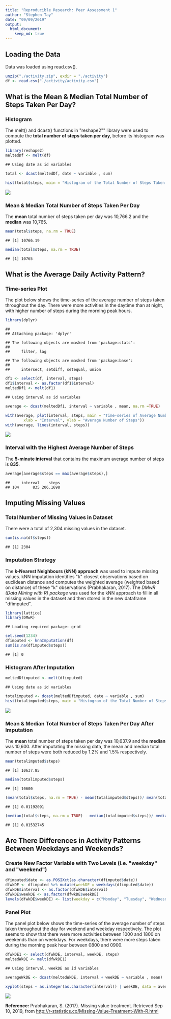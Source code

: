 ```yaml
---
title: "Reproducible Research: Peer Assessment 1"
author: "Stephen Tay"
date: "09/09/2019"
output: 
  html_document:
    keep_md: true
---
```



## Loading the Data
Data was loaded using read.csv().

```r
unzip("./activity.zip", exdir = "./activity")
df <- read.csv("./activity/activity.csv")
```

## What is the Mean & Median Total Number of Steps Taken Per Day?

### Histogram
The melt() and dcast() functions in "reshape2"" library were used to compute the **total number of steps taken per day**, before its histogram was plotted.

```r
library(reshape2)
meltedDf <- melt(df)
```

```
## Using date as id variables
```

```r
total <- dcast(meltedDf, date ~ variable , sum)
```

```r
hist(total$steps, main = "Histogram of the Total Number of Steps Taken Each Day", xlab = "Total Number of Steps Taken Each Day")
```

![](figure/histogram1-1.png)<!-- -->

### Mean & Median Total Number of Steps Taken Per Day
The **mean** total number of steps taken per day was 10,766.2 and the **median** was 10,765.

```r
mean(total$steps, na.rm = TRUE)
```

```
## [1] 10766.19
```

```r
median(total$steps, na.rm = TRUE)
```

```
## [1] 10765
```

## What is the Average Daily Activity Pattern?

### Time-series Plot
The plot below shows the time-series of the average number of steps taken throughout the day. There were more activities in the daytime than at night, with higher number of steps during the morning peak hours.

```r
library(dplyr)
```

```
## 
## Attaching package: 'dplyr'
```

```
## The following objects are masked from 'package:stats':
## 
##     filter, lag
```

```
## The following objects are masked from 'package:base':
## 
##     intersect, setdiff, setequal, union
```

```r
df1 <- select(df, interval, steps)
df1$interval <- as.factor(df1$interval)
meltedDf1 <- melt(df1)
```

```
## Using interval as id variables
```

```r
average <- dcast(meltedDf1, interval ~ variable , mean, na.rm =TRUE)
```

```r
with(average, plot(interval, steps, main = "Time-series of Average Number of Steps Taken",
        xlab = "Interval", ylab = "Average Number of Steps"))
with(average, lines(interval, steps))
```

![](figure/timeseries-1.png)<!-- -->

### Interval with the Highest Average Number of Steps
The **5-minute interval** that contains the maximum average number of steps is **835**.

```r
average[average$steps == max(average$steps),]
```

```
##     interval    steps
## 104      835 206.1698
```

## Imputing Missing Values

### Total Number of Missing Values in Dataset
There were a total of 2,304 missing values in the dataset.

```r
sum(is.na(df$steps))
```

```
## [1] 2304
```

### Imputation Strategy
The **k-Nearest Neighbours (kNN) approach** was used to impute missing values. kNN imputation identifies "k" closest observations based on euclidean distance and computes the weighted average (weighted based on distance) of these "k" observations (Prabhakaran, 2017). The *DMwR (Data Mining with R) package* was used for the kNN approach to fill in all missing values in the dataset and then stored in the new dataframe "dfimputed".

```r
library(lattice)
library(DMwR)
```

```
## Loading required package: grid
```

```r
set.seed(1234)
dfimputed <- knnImputation(df)
sum(is.na(dfimputed$steps))
```

```
## [1] 0
```

### Histogram After Imputation

```r
meltedDfimputed <- melt(dfimputed)
```

```
## Using date as id variables
```

```r
totalimputed <- dcast(meltedDfimputed, date ~ variable , sum)
hist(totalimputed$steps, main = "Histogram of the Total Number of Steps Taken Each Day", xlab = "Total Number of Steps Taken Each Day")
```

![](figure/histogram2-1.png)<!-- -->

### Mean & Median Total Number of Steps Taken Per Day After Imputation
The **mean** total number of steps taken per day was 10,637.9 and the **median** was 10,600. After imputating the missing data, the mean and median total number of steps were both reduced by 1.2% and 1.5% respectively.

```r
mean(totalimputed$steps)
```

```
## [1] 10637.85
```

```r
median(totalimputed$steps)
```

```
## [1] 10600
```

```r
(mean(total$steps, na.rm = TRUE) - mean(totalimputed$steps))/ mean(total$steps, na.rm = TRUE) 
```

```
## [1] 0.01192091
```

```r
(median(total$steps, na.rm = TRUE) - median(totalimputed$steps))/ median(total$steps, na.rm = TRUE)
```

```
## [1] 0.01532745
```

## Are There Differences in Activity Patterns Between Weekdays and Weekends?

### Create New Factor Variable with Two Levels (i.e. "weekday" and "weekend")

```r
dfimputed$date <- as.POSIXct(as.character(dfimputed$date))
dfwkDE <- dfimputed %>% mutate(weekDE = weekdays(dfimputed$date))
dfwkDE$interval <- as.factor(dfwkDE$interval)
dfwkDE$weekDE <- as.factor(dfwkDE$weekDE)
levels(dfwkDE$weekDE) <- list(weekday = c("Monday", "Tuesday", "Wednesday", "Thursday", "Friday"), weekend = c("Saturday", "Sunday"))
```

### Panel Plot
The panel plot below shows the time-series of the average number of steps taken throughout the day for weekend and weekday respectively. The plot seems to show that there were more activities between 1000 and 1800 on weekends than on weekdays. For weekdays, there were more steps taken during the morning peak hour between 0800 and 0900.

```r
dfwkDE1 <- select(dfwkDE, interval, weekDE, steps)
meltedWkDE <- melt(dfwkDE1)
```

```
## Using interval, weekDE as id variables
```

```r
averageWkDE <- dcast(meltedWkDE, interval + weekDE ~ variable , mean)
```

```r
xyplot(steps ~ as.integer(as.character(interval)) | weekDE, data = averageWkDE, type = "l", xlab = "Interval", ylab = "Average Number of Steps", main = "Time-series of Average Number of Steps Taken", scales = list(x = list(rot = 90, tick.number = 12, limits = c(0,2400))), layout = c(1,2))
```

![](figure/panelplot-1.png)<!-- -->

**Reference:**
Prabhakaran, S. (2017). Missing value treatment. Retrieved Sep 10, 2019, from http://r-statistics.co/Missing-Value-Treatment-With-R.html 
